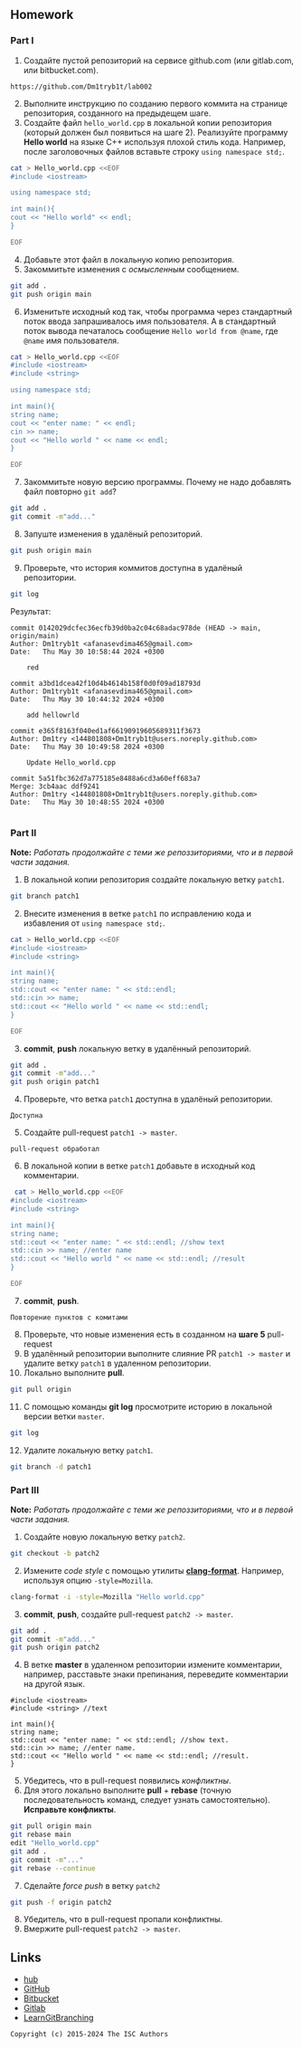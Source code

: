 
## Homework

### Part I

1. Создайте пустой репозиторий на сервисе github.com (или gitlab.com, или bitbucket.com).
```
https://github.com/Dm1tryb1t/lab002
```
2. Выполните инструкцию по созданию первого коммита на странице репозитория, созданного на предыдещем шаге.
3. Создайте файл `hello_world.cpp` в локальной копии репозитория (который должен был появиться на шаге 2). Реализуйте программу **Hello world** на языке C++ используя плохой стиль кода. Например, после заголовочных файлов вставьте строку `using namespace std;`.
```sh
cat > Hello_world.cpp <<EOF
#include <iostream>

using namespace std;

int main(){
cout << "Hello world" << endl;
}

EOF
```
4. Добавьте этот файл в локальную копию репозитория.
5. Закоммитьте изменения с *осмысленным* сообщением.
```sh
git add .
git push origin main
```
6. Изменитьте исходный код так, чтобы программа через стандартный поток ввода запрашивалось имя пользователя. А в стандартный поток вывода печаталось сообщение `Hello world from @name`, где `@name` имя пользователя.
```sh
cat > Hello_world.cpp <<EOF
#include <iostream>
#include <string> 

using namespace std;

int main(){
string name;
cout << "enter name: " << endl;
cin >> name;
cout << "Hello world " << name << endl;
}

EOF
```
7. Закоммитьте новую версию программы. Почему не надо добавлять файл повторно `git add`?
```sh
git add .
git commit -m"add..."
```
8. Запуште изменения в удалёный репозиторий.
```sh
git push origin main
```
9. Проверьте, что история коммитов доступна в удалёный репозитории.
```sh
git log
```
Результат:
```
commit 0142029dcfec36ecfb39d0ba2c04c68adac978de (HEAD -> main, origin/main)
Author: Dm1tryb1t <afanasevdima465@gmail.com>
Date:   Thu May 30 10:58:44 2024 +0300

    red

commit a3bd1dcea42f10d4b4614b158f0d0f09ad18793d
Author: Dm1tryb1t <afanasevdima465@gmail.com>
Date:   Thu May 30 10:44:32 2024 +0300

    add hellowrld

commit e365f8163f040ed1af66190919605689311f3673
Author: Dm1try <144801808+Dm1tryb1t@users.noreply.github.com>
Date:   Thu May 30 10:49:58 2024 +0300

    Update Hello_world.cpp

commit 5a51fbc362d7a775185e8488a6cd3a60eff683a7
Merge: 3cb4aac ddf9241
Author: Dm1try <144801808+Dm1tryb1t@users.noreply.github.com>
Date:   Thu May 30 10:48:55 2024 +0300


```
### Part II

**Note:** *Работать продолжайте с теми же репоззиториями, что и в первой части задания.*
1. В локальной копии репозитория создайте локальную ветку `patch1`.
```sh
git branch patch1
```
2. Внесите изменения в ветке `patch1` по исправлению кода и избавления от `using namespace std;`.
```sh
cat > Hello_world.cpp <<EOF
#include <iostream>
#include <string> 

int main(){
string name;
std::cout << "enter name: " << std::endl;
std::cin >> name;
std::cout << "Hello world " << name << std::endl;
}

EOF
```
3. **commit**, **push** локальную ветку в удалённый репозиторий.
```sh
git add .
git commit -m"add..."
git push origin patch1
```
4. Проверьте, что ветка `patch1` доступна в удалёный репозитории.
```
Доступна
```
5. Создайте pull-request `patch1 -> master`.
```
pull-request обработал
```
6. В локальной копии
 в ветке `patch1` добавьте в исходный код комментарии.
```sh
 cat > Hello_world.cpp <<EOF
#include <iostream>
#include <string> 

int main(){
string name;
std::cout << "enter name: " << std::endl; //show text
std::cin >> name; //enter name
std::cout << "Hello world " << name << std::endl; //result
}

EOF
```
7. **commit**, **push**.
```
Повторение пунктов с комитами
```
8. Проверьте, что новые изменения есть в созданном на **шаге 5** pull-request
9. В удалённый репозитории выполните  слияние PR `patch1 -> master` и удалите ветку `patch1` в удаленном репозитории.
10. Локально выполните **pull**.
```sh
git pull origin
```
11. С помощью команды **git log** просмотрите историю в локальной версии ветки `master`.
```sh
git log
```
12. Удалите локальную ветку `patch1`.
```sh
git branch -d patch1
```

### Part III

**Note:** *Работать продолжайте с теми же репоззиториями, что и в первой части задания.*
1. Создайте новую локальную ветку `patch2`.
```sh
git checkout -b patch2
```
2. Измените *code style* с помощью утилиты [**clang-format**](http://clang.llvm.org/docs/ClangFormat.html). Например, используя опцию `-style=Mozilla`.
```sh
clang-format -i -style=Mozilla "Hello world.cpp"
```
3. **commit**, **push**, создайте pull-request `patch2 -> master`.
```sh
git add .
git commit -m"add..."
git push origin patch2
```
4. В ветке **master** в удаленном репозитории измените комментарии, например, расставьте знаки препинания, переведите комментарии на другой язык.
```
#include <iostream>
#include <string> //text

int main(){
string name;
std::cout << "enter name: " << std::endl; //show text.
std::cin >> name; //enter name.
std::cout << "Hello world " << name << std::endl; //result.
}
```
5. Убедитесь, что в pull-request появились *конфликтны*.
6. Для этого локально выполните **pull** + **rebase** (точную последовательность команд, следует узнать самостоятельно). **Исправьте конфликты**.
```sh
git pull origin main
git rebase main
edit "Hello_world.cpp"
git add .
git commit -m"..."
git rebase --continue
```
7. Сделайте *force push* в ветку `patch2`
```sh
git push -f origin patch2
```
8. Убедитель, что в pull-request пропали конфликтны. 
9. Вмержите pull-request `patch2 -> master`.

## Links

- [hub](https://hub.github.com/)
- [GitHub](https://github.com)
- [Bitbucket](https://bitbucket.org)
- [Gitlab](https://about.gitlab.com)
- [LearnGitBranching](http://learngitbranching.js.org/)

```
Copyright (c) 2015-2024 The ISC Authors
```

